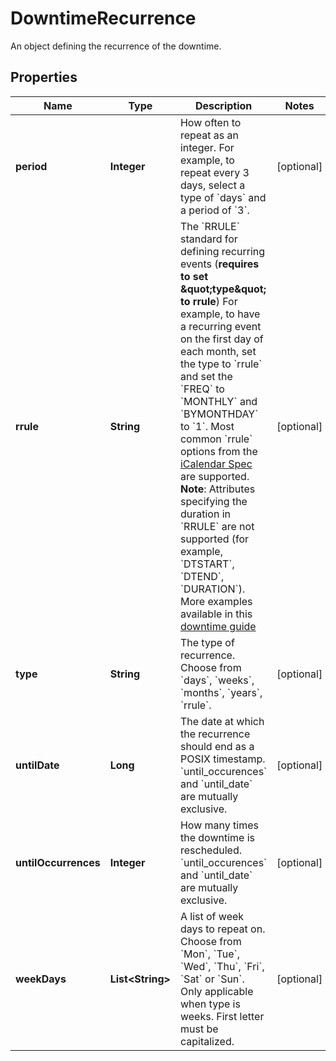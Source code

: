 # DowntimeRecurrence

An object defining the recurrence of the downtime.

## Properties

| Name                 | Type                   | Description                                                                                                                                                                                                                                                                                                                                                                                                                                                                                                                                                                                                                                                                                                                                      | Notes      |
| -------------------- | ---------------------- | ------------------------------------------------------------------------------------------------------------------------------------------------------------------------------------------------------------------------------------------------------------------------------------------------------------------------------------------------------------------------------------------------------------------------------------------------------------------------------------------------------------------------------------------------------------------------------------------------------------------------------------------------------------------------------------------------------------------------------------------------ | ---------- |
| **period**           | **Integer**            | How often to repeat as an integer. For example, to repeat every 3 days, select a type of &#x60;days&#x60; and a period of &#x60;3&#x60;.                                                                                                                                                                                                                                                                                                                                                                                                                                                                                                                                                                                                         | [optional] |
| **rrule**            | **String**             | The &#x60;RRULE&#x60; standard for defining recurring events (**requires to set \&quot;type\&quot; to rrule**) For example, to have a recurring event on the first day of each month, set the type to &#x60;rrule&#x60; and set the &#x60;FREQ&#x60; to &#x60;MONTHLY&#x60; and &#x60;BYMONTHDAY&#x60; to &#x60;1&#x60;. Most common &#x60;rrule&#x60; options from the [iCalendar Spec](https://tools.ietf.org/html/rfc5545) are supported. **Note**: Attributes specifying the duration in &#x60;RRULE&#x60; are not supported (for example, &#x60;DTSTART&#x60;, &#x60;DTEND&#x60;, &#x60;DURATION&#x60;). More examples available in this [downtime guide](https://docs.datadoghq.com/monitors/guide/suppress-alert-with-downtimes/?tab=api) | [optional] |
| **type**             | **String**             | The type of recurrence. Choose from &#x60;days&#x60;, &#x60;weeks&#x60;, &#x60;months&#x60;, &#x60;years&#x60;, &#x60;rrule&#x60;.                                                                                                                                                                                                                                                                                                                                                                                                                                                                                                                                                                                                               | [optional] |
| **untilDate**        | **Long**               | The date at which the recurrence should end as a POSIX timestamp. &#x60;until_occurences&#x60; and &#x60;until_date&#x60; are mutually exclusive.                                                                                                                                                                                                                                                                                                                                                                                                                                                                                                                                                                                                | [optional] |
| **untilOccurrences** | **Integer**            | How many times the downtime is rescheduled. &#x60;until_occurences&#x60; and &#x60;until_date&#x60; are mutually exclusive.                                                                                                                                                                                                                                                                                                                                                                                                                                                                                                                                                                                                                      | [optional] |
| **weekDays**         | **List&lt;String&gt;** | A list of week days to repeat on. Choose from &#x60;Mon&#x60;, &#x60;Tue&#x60;, &#x60;Wed&#x60;, &#x60;Thu&#x60;, &#x60;Fri&#x60;, &#x60;Sat&#x60; or &#x60;Sun&#x60;. Only applicable when type is weeks. First letter must be capitalized.                                                                                                                                                                                                                                                                                                                                                                                                                                                                                                     | [optional] |
